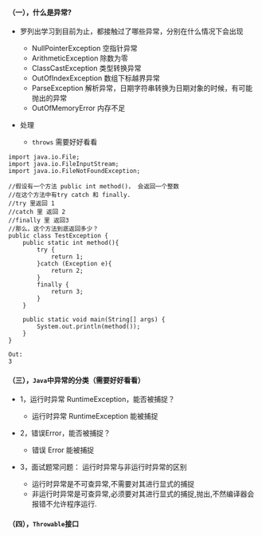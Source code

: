 #### （一），什么是异常?
* 罗列出学习到目前为止，都接触过了哪些异常，分别在什么情况下会出现 
  * NullPointerException 空指针异常
  * ArithmeticException 除数为零
  * ClassCastException 类型转换异常
  * OutOfIndexException 数组下标越界异常
  * ParseException 解析异常，日期字符串转换为日期对象的时候，有可能抛出的异常
  * OutOfMemoryError 内存不足


* 处理
  * ```throws``` 需要好好看看
```
import java.io.File;
import java.io.FileInputStream;
import java.io.FileNotFoundException;
  
//假设有一个方法 public int method()， 会返回一个整数
//在这个方法中有try catch 和 finally.
//try 里返回 1
//catch 里 返回 2
//finally 里 返回3
//那么，这个方法到底返回多少？
public class TestException {
    public static int method(){
        try {
            return 1;
        }catch (Exception e){
            return 2;
        }
        finally {
            return 3;
        }
    }
 
    public static void main(String[] args) {
        System.out.println(method());
    }
}

Out:
3

```

#### （三），```Java```中异常的分类（需要好好看看）

* 1，运行时异常 RuntimeException，能否被捕捉？
  * 运行时异常 RuntimeException 能被捕捉

* 2，错误Error，能否被捕捉？
  * 错误 Error 能被捕捉

* 3，面试题常问题： 运行时异常与非运行时异常的区别 
  * 运行时异常是不可查异常,不需要对其进行显式的捕捉
  * 非运行时异常是可查异常,必须要对其进行显式的捕捉,抛出,不然编译器会报错不允许程序运行.

 

#### （四），```Throwable```接口


















  
